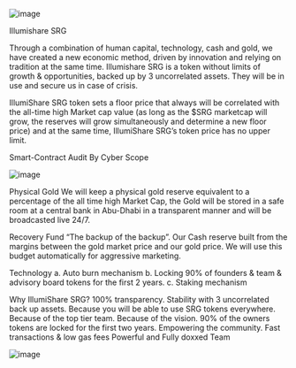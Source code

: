 ![image](https://user-images.githubusercontent.com/98988595/190666118-6fb5c08a-bdc4-4326-9a27-6b9e31ddbda8.png)






Illumishare SRG




Through a combination of human capital, technology, cash and gold, we have created a new economic method, driven by innovation and relying on tradition at the same time. Illumishare SRG is a token without limits of growth &amp; opportunities, backed up by 3 uncorrelated assets. They will be in use and secure us in case of crisis.  

IllumiShare SRG token sets a floor price that always will be correlated with the all-time high Market cap value (as long as the $SRG marketcap will grow, the reserves will grow simultaneously and determine a new floor price) and at the same time, IllumiShare SRG’s token price has no upper limit.

Smart-Contract Audit By
Cyber Scope 


![image](https://user-images.githubusercontent.com/98988595/190665867-a885cfcd-2d41-4a40-9c1d-b289ec6662c8.png)







Physical Gold
We will keep a physical gold reserve equivalent to a percentage of the all time high Market Cap, the Gold will be stored in a safe room at a central bank in Abu-Dhabi in a transparent manner and will be broadcasted live 24/7.

Recovery Fund
“The backup of the backup”. Our Cash reserve built from the margins between the gold market price and our gold price. We will use this budget automatically for aggressive marketing.

Technology
a. Auto burn mechanism
b. Locking 90% of founders & team & advisory board tokens for the first 2 years.
c. Staking mechanism



Why IllumiShare SRG?
100% transparency.
Stability with 3 uncorrelated back up assets.
Because you will be able to use SRG tokens everywhere.
Because of the top tier team.
Because of the vision.
90% of the owners tokens are locked for the first two years.
Empowering the community.
Fast transactions & low gas fees
Powerful and Fully doxxed Team




![image](https://user-images.githubusercontent.com/98988595/190667014-f2d9aad7-1889-40f5-8e90-c3e1dd1dee2c.png)


